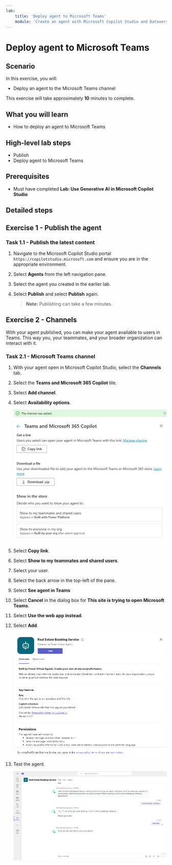 ```yaml
---
lab:
    title: 'Deploy agent to Microsoft Teams'
    module: 'Create an agent with Microsoft Copilot Studio and Dataverse for Teams'
---
```


# Deploy agent to Microsoft Teams

## Scenario

In this exercise, you will:

- Deploy an agent to the Microsoft Teams channel

This exercise will take approximately **10** minutes to complete.

## What you will learn

- How to deploy an agent to Microsoft Teams

## High-level lab steps

- Publish
- Deploy agent to Microsoft Teams
  
## Prerequisites

- Must have completed **Lab: Use Generative AI in Microsoft Copilot Studio**

## Detailed steps

## Exercise 1 - Publish the agent

### Task 1.1 - Publish the latest content

1. Navigate to the Microsoft Copilot Studio portal `https://copilotstudio.microsoft.com` and ensure you are in the appropriate environment.

1. Select **Agents** from the left navigation pane.

1. Select the agent you created in the earlier lab.

1. Select **Publish** and select **Publish** again.
   > **Note:**
   > Publishing can take a few minutes.

## Exercise 2 - Channels

With your agent published, you can make your agent available to users in Teams. This way you, your teammates, and your broader organization can interact with it.

### Task 2.1 - Microsoft Teams channel

1. With your agent open in Microsoft Copilot Studio, select the **Channels** tab.

1. Select the **Teams and Microsoft 365 Copilot** tile.

1. Select **Add channel**.

1. Select **Availability options**.

    ![Screenshot of the Teams channel availability options.](../media/teams-availability-options.png)

1. Select **Copy link**.

1. Select **Show to my teammates and shared users**.

1. Select your user.

1. Select the back arrow in the top-left of the pane.

1. Select **See agent in Teams**

1. Select **Cancel** in the dialog box for **This site is trying to open Microsoft Teams**.

1. Select **Use the web app instead**.

1. Select **Add**.

    ![Screenshot of dialog to add the app to Teams.](../media/teams-add-app.png)

1. Test the agent.

    ![Screenshot of the agent in Teams.](../media/teams-copilot.png)

